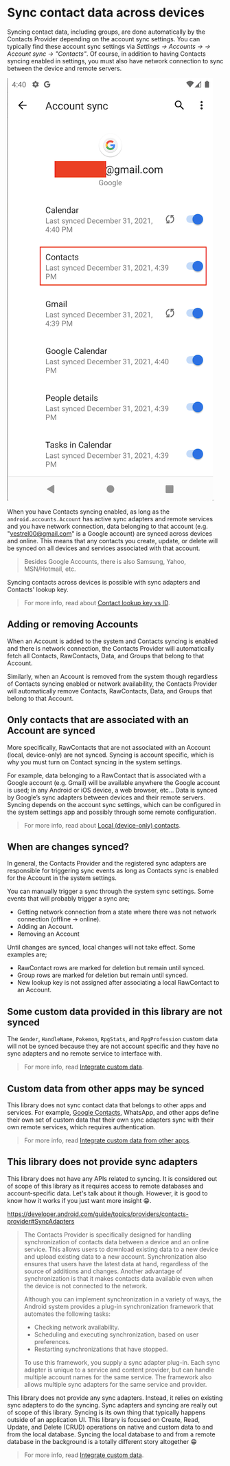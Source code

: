 # Sync contact data across devices

Syncing contact data, including groups, are done automatically by the Contacts Provider depending on
the account sync settings. You can typically find these account sync settings via
_Settings -> Accounts -> <account> -> Account sync -> "Contacts"_. Of course, in addition to having
Contacts syncing enabled in settings, you must also have network connection to sync between the
device and remote servers.

![Account sync settings](/media/account-sync-settings.png)

When you have Contacts syncing enabled, as long as the `android.accounts.Account` has active sync
adapters and remote services and you have network connection, data belonging to that account (e.g.
"vestrel00@gmail.com" is a Google account) are synced across devices and online. This means that any
contacts you create, update, or delete will be synced on all devices and services associated with
that account.

> Besides Google Accounts, there is also Samsung, Yahoo, MSN/Hotmail, etc.

Syncing contacts across devices is possible with sync adapters and Contacts' lookup key.

> For more info, read about [Contact lookup key vs ID](/docs/entities/about-contact-lookup-key.md).

## Adding or removing Accounts

When an Account is added to the system and Contacts syncing is enabled and there is network 
connection, the Contacts Provider will automatically fetch all Contacts, RawContacts, Data, and
Groups that belong to that Account.

Similarly, when an Account is removed from the system though regardless of Contacts syncing enabled
or network availability, the Contacts Provider will automatically remove Contacts, RawContacts, 
Data, and Groups that belong to that Account.

## Only contacts that are associated with an Account are synced

More specifically, RawContacts that are not associated with an Account (local, device-only) are not
synced. Syncing is account specific, which is why you must turn on Contact syncing in the system
settings.

For example, data belonging to a RawContact that is associated with a Google account (e.g. Gmail)
will be available anywhere the Google account is used; in any Android or iOS device, a web browser,
etc... Data is synced by Google’s sync adapters between devices and their remote servers. Syncing
depends on the account sync settings, which can be configured in the system settings app and
possibly through some remote configuration.

> For more info, read about [Local (device-only) contacts](/docs/entities/about-local-contacts.md).

## When are changes synced?

In general, the Contacts Provider and the registered sync adapters are responsible for triggering 
sync events as long as Contacts sync is enabled for the Account in the system settings. 

You can manually trigger a sync through the system sync settings. Some events that will probably 
trigger a sync are;

- Getting network connection from a state where there was not network connection (offline -> online).
- Adding an Account.
- Removing an Account

Until changes are synced, local changes will not take effect. Some examples are;

- RawContact rows are marked for deletion but remain until synced.
- Group rows are marked for deletion but remain until synced.
- New lookup key is not assigned after associating a local RawContact to an Account.

## Some custom data provided in this library are not synced

The `Gender`, `HandleName`, `Pokemon`, `RpgStats`, and `RpgProfession` custom data will not be 
synced because they are not account specific and they have no sync adapters and no remote service 
to interface with.

> For more info, read [Integrate custom data](/docs/customdata/integrate-custom-data.md).

## Custom data from other apps may be synced

This library does not sync contact data that belongs to other apps and services. For example, 
[Google Contacts][google-contacts], WhatsApp, and other apps define their own set of custom data 
that their own sync adapters sync with their own remote services, which requires authentication.

> For more info, read [Integrate custom data from other apps](/docs/customdata/integrate-custom-data-from-other-apps.md).

## This library does not provide sync adapters

This library does not have any APIs related to syncing. It is considered out of scope of this
library as it requires access to remote databases and account-specific data. Let's talk about it
though. However, it is good to know how it works if you just want more insight :grin:.

https://developer.android.com/guide/topics/providers/contacts-provider#SyncAdapters

> The Contacts Provider is specifically designed for handling synchronization of contacts data
> between a device and an online service. This allows users to download existing data to a new
> device and upload existing data to a new account. Synchronization also ensures that users have
> the latest data at hand, regardless of the source of additions and changes. Another advantage of
> synchronization is that it makes contacts data available even when the device is not connected to
> the network.
>
> Although you can implement synchronization in a variety of ways, the Android system provides a
> plug-in synchronization framework that automates the following tasks:
>
> - Checking network availability.
> - Scheduling and executing synchronization, based on user preferences.
> - Restarting synchronizations that have stopped.
>
> To use this framework, you supply a sync adapter plug-in. Each sync adapter is unique to a service
> and content provider, but can handle multiple account names for the same service. The framework
> also allows multiple sync adapters for the same service and provider.

This library does not provide any sync adapters. Instead, it relies on existing sync adapters to do
the syncing. Sync adapters and syncing are really out of scope of this library. Syncing is its own
thing that typically happens outside of an application UI. This library is focused on Create, Read,
Update, and Delete (CRUD) operations on native and custom data to and from the local database.
Syncing the local database to and from a remote database in the background is a totally different
story altogether :grin:

> For more info, read [Integrate custom data](/docs/customdata/integrate-custom-data.md).

[google-contacts]: https://play.google.com/store/apps/details?id=com.google.android.contacts